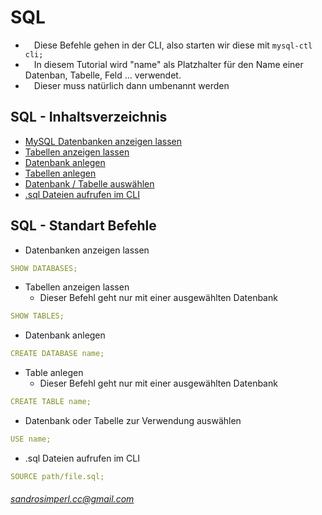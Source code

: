 # SQL
* &emsp;Diese Befehle gehen in der CLI, also starten wir diese mit `` mysql-ctl cli; ``<br />
* &emsp;In diesem Tutorial wird "name" als Platzhalter für den Name einer Datenban, Tabelle, Feld ... verwendet.<br />
* &emsp;Dieser muss natürlich dann umbenannt werden<br />

## SQL - Inhaltsverzeichnis
* <a href="#l1">MySQL Datenbanken anzeigen lassen</a><br />
* <a href="#l2">Tabellen anzeigen lassen</a></a></a><br />
* <a href="#l3">Datenbank anlegen</a></a><br />
* <a href="#l4">Tabellen anlegen</a><br />
* <a href="#l5">Datenbank / Tabelle auswählen</a><br />
* <a href="#l6">.sql Dateien aufrufen im CLI</a><br />

## SQL - Standart Befehle
* <a name="l1">Datenbanken anzeigen lassen</a><br />
```yaml
SHOW DATABASES;
```
* <a name="l2">Tabellen anzeigen lassen</a>
  * Dieser Befehl geht nur mit einer ausgewählten Datenbank<br />
```yaml
SHOW TABLES;
```
* <a name="l3">Datenbank anlegen</a><br />
```yaml
CREATE DATABASE name;
```
* <a name="l4">Table anlegen</a>
  * Dieser Befehl geht nur mit einer ausgewählten Datenbank<br />
```yaml
CREATE TABLE name;
```
* <a name="l5">Datenbank oder Tabelle zur Verwendung auswählen</a><br />
```yaml
USE name;
```
* <a name="l5">.sql Dateien aufrufen im CLI</a><br />
```yaml
SOURCE path/file.sql;
```

###### sandrosimperl.cc@gmail.com
